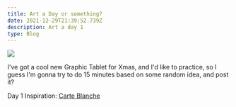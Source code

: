 ```yaml
---
title: Art a Day or something?
date: 2021-12-29T21:39:52.739Z
description: Art a day 1
type: Blog
---
```

![](001-thing-a-day-carte-blanche.png)

I've got a cool new Graphic Tablet for Xmas, and I'd like to practice, so I guess I'm gonna try to do 15 minutes based on some random idea, and post it? 

Day 1 Inspiration: [Carte Blanche](https://www.merriam-webster.com/word-of-the-day/carte%20blanche-2021-12-29)